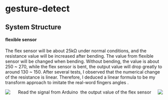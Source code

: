 # gesture-detect

## System Structure
#### flexible sensor
The flex sensor will be about 25kΩ under normal conditions, and the resistance value will be increased after bending. The value from flexible sensor will be changed when bending. Without bending, the value is about 250 ~ 270, while the flex sensor is bent, the output value will drop greatly to around 130 ~ 150. After several tests, I observed that the numerical change of the resistance is linear. Therefore, I deduced a linear formula to be my transform approach to imitate the real-word fingers angles . 


<center class= "half">
  <img align="left" src="https://user-images.githubusercontent.com/63724884/218966603-5519da0d-9dc5-428d-9d8b-39d4bb16ea1a.png">
  <image 1> Read the signal from Arduino
  <img align="right" src="https://user-images.githubusercontent.com/63724884/218967539-14ed7d3c-5ee8-4556-a2c1-6cba7491cc59.png">
  <image 2> the output value of the flex sensor
<center>
